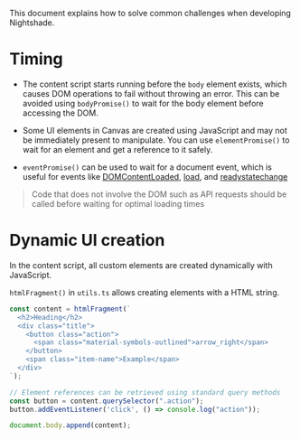 This document explains how to solve common challenges when developing Nightshade.

# Timing
- The content script starts running before the `body` element exists, which causes DOM operations to fail without throwing an error.
This can be avoided using `bodyPromise()` to wait for the body element before accessing the DOM.

- Some UI elements in Canvas are created using JavaScript and may not be immediately present to manipulate.
You can use `elementPromise()` to wait for an element and get a reference to it safely.

- `eventPromise()` can be used to wait for a document event, which is useful for events like [DOMContentLoaded](https://developer.mozilla.org/en-US/docs/Web/API/Document/DOMContentLoaded_event), [load](https://developer.mozilla.org/en-US/docs/Web/API/Window/load_event), and [readystatechange](https://developer.mozilla.org/en-US/docs/Web/API/Document/readystatechange_event)

> Code that does not involve the DOM such as API requests should be called before waiting for optimal loading times

# Dynamic UI creation
In the content script, all custom elements are created dynamically with JavaScript.

`htmlFragment()` in `utils.ts` allows creating elements with a HTML string.

```JavaScript
const content = htmlFragment(`
  <h2>Heading</h2>
  <div class="title">
    <button class="action">
      <span class="material-symbols-outlined">arrow_right</span>
    </button>
    <span class="item-name">Example</span>
  </div>
`);

// Element references can be retrieved using standard query methods
const button = content.querySelector(".action");
button.addEventListener('click', () => console.log("action"));

document.body.append(content);
```
